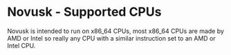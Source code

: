 # Novusk - Supported CPUs

Novusk is intended to run on x86_64 CPUs, most x86_64 CPUs are made by AMD or Intel so really any CPU with a similar 
instruction set to an AMD or Intel CPU.
